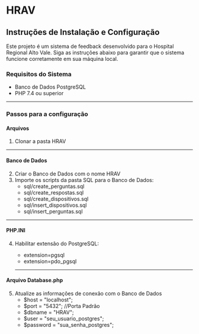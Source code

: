 # **HRAV**

## **Instruções de Instalação e Configuração**

Este projeto é um sistema de feedback desenvolvido para o Hospital Regional Alto Vale. Siga as instruções abaixo para garantir que o sistema funcione corretamente em sua máquina local.

### **Requisitos do Sistema**
- Banco de Dados PostgreSQL
- PHP 7.4 ou superior

---

### **Passos para a configuração**

#### **Arquivos**
1. Clonar a pasta HRAV

---

#### **Banco de Dados**
2. Criar o Banco de Dados com o nome HRAV
3. Importe os scripts da pasta SQL para o Banco de Dados:
    - sql/create_perguntas.sql
    - sql/create_respostas.sql 
    - sql/create_dispositivos.sql
    - sql/insert_dispositivos.sql
    - sql/insert_perguntas.sql

---

#### **PHP.INI**    
4. Habilitar extensão do PostgreSQL:
    - extension=pgsql
    - extension=pdo_pgsql

    ---

#### **Arquivo Database.php**
5. Atualize as informações de conexão com o Banco de Dados
    - $host = "localhost";
    - $port = "5432"; //Porta Padrão
    - $dbname = "HRAV";
    - $user = "seu_usuario_postgres";
    - $password = "sua_senha_postgres";
